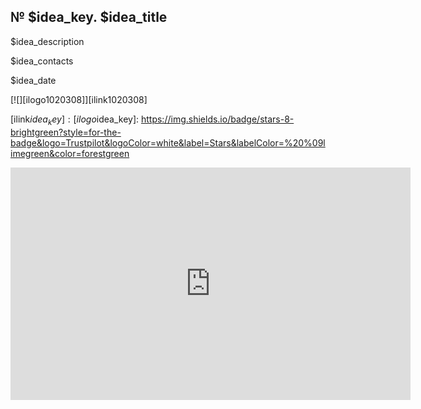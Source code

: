 <h2 id="idea$idea_key">№ $idea_key. $idea_title</h2>

$idea_description

$idea_contacts

$idea_date


[![][ilogo1020308]][ilink1020308]

[ilink$idea_key]: 
[ilogo$idea_key]: https://img.shields.io/badge/stars-8-brightgreen?style=for-the-badge&logo=Trustpilot&logoColor=white&label=Stars&labelColor=%20%09limegreen&color=forestgreen


<iframe src="https://docs.google.com/forms/d/e/1FAIpQLSfUuSpwuuyu-4GIGhtTIz3A0y70HtNt4KYTLi9HXPEw-qRO0w/viewform?embedded=true&entry.3245599=$idea_key" width="640" height="372" frameborder="0" marginheight="0" marginwidth="0">Загрузка…</iframe>









